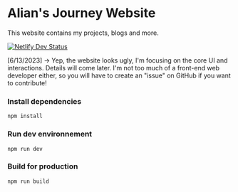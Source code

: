# Alian's Journey Website
This website contains my projects, blogs and more.

[![Netlify Dev Status](https://api.netlify.com/api/v1/badges/44ecf80d-e9a9-424c-be28-0da94603d206/deploy-status)](https://app.netlify.com/sites/aliandead/deploys)

[6/13/2023] -> Yep, the website looks ugly, I'm focusing on the core UI and interactions. Details will come later.
               I'm not too much of a front-end web developer either, so you will have to create an "issue" on GitHub if you want to contribute!

### Install dependencies
```
npm install
```

### Run dev environnement
```
npm run dev
```

### Build for production
```
npm run build
```